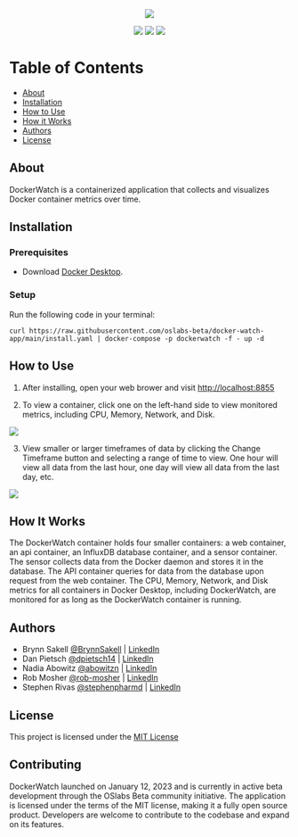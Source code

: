 <div align="center">
  <a target="_blank" href="http://docker.watch"><img align="center" src="https://i.imgur.com/FsCpYWR.png"></a>
</div>

<p align="center">
  <img src ="https://img.shields.io/bower/l/bootstrap">
  <img src ="https://img.shields.io/github/repo-size/oslabs-beta/docker-watch-app">
  <img src ="https://img.shields.io/github/downloads/oslabs-beta/docker-watch-app/total">
</p>

# Table of Contents

- [About](#about) 
- [Installation](#installation) 
- [How to Use](#how-to-use) 
- [How it Works](#how-it-works) 
- [Authors](#authors)
- [License](#license)


## About

DockerWatch is a containerized application that collects and visualizes Docker container metrics over time.

## Installation 

### Prerequisites

- Download [Docker Desktop](https://www.docker.com/products/docker-desktop/).

### Setup

Run the following code in your terminal:

```
curl https://raw.githubusercontent.com/oslabs-beta/docker-watch-app/main/install.yaml | docker-compose -p dockerwatch -f - up -d
```

## How to Use

1. After installing, open your web brower and visit [http://localhost:8855](http://http://localhost:8855)

2. To view a container, click one on the left-hand side to view monitored metrics, including CPU, Memory, Network, and Disk.
<img src ="https://i.imgur.com/F5M5OlW.png">

3. View smaller or larger timeframes of data by clicking the Change Timeframe button and selecting a range of time to view. One hour will view all data from the last hour, one day will view all data from the last day, etc.
<img src ="https://i.imgur.com/MqOunCj.png">

## How It Works

The DockerWatch container holds four smaller containers: a web container, an api container, an InfluxDB database container, and a sensor container. The sensor collects data from the Docker daemon and stores it in the database. The API container queries for data from the database upon request from the web container. The CPU, Memory, Network, and Disk metrics for all containers in Docker Desktop, including DockerWatch, are monitored for as long as the DockerWatch container is running.

## Authors

- Brynn Sakell [@BrynnSakell](https://github.com/BrynnSakell) | [LinkedIn](https://linkedin.com/in/brynnsakell)
- Dan Pietsch [@dpietsch14](https://github.com/dpietsch14) | [LinkedIn](https://linkedin.com/in/danielpietsch14/)
- Nadia Abowitz [@abowitzn](https://github.com/abowitzn) | [LinkedIn](https://linkedin.com/in/nadia-abowitz/)
- Rob Mosher [@rob-mosher](https://github.com/rob-mosher) | [LinkedIn](https://linkedin.com/in/rob-mosher-it/)
- Stephen Rivas [@stephenpharmd](https://github.com/stephenpharmd) | [LinkedIn](https://linkedin.com/in/stephenpharmd/)

## License

This project is licensed under the [MIT License](LICENSE) 

## Contributing 

DockerWatch launched on January 12, 2023 and is currently in active beta development through the OSlabs Beta community initiative. The application is licensed under the terms of the MIT license, making it a fully open source product. Developers are welcome to contribute to the codebase and expand on its features.
